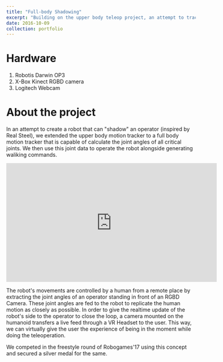 ```yaml
---
title: "Full-body Shadowing"
excerpt: "Building on the upper body teleop project, an attempt to track the whole upper body was done and the joint angles were replicated by the robot to shadow the operator. <br/><br/><img src='/images/ATHum.jpg'>"
date: 2016-10-09
collection: portfolio
---
```


Hardware
===
1. Robotis Darwin OP3
2. X-Box Kinect RGBD camera 
3. Logitech Webcam

About the project
===
In an attempt to create a robot that can "shadow" an operator (inspired by Real Steel), we extended the upper body motion tracker to a full body motion tracker that is capable of calculate the joint angles of all critical joints.
We then use this joint data to operate the robot alongside generating waliking commands.  

<iframe width="560" height="315" src="https://www.youtube.com/embed/znR0XXcpGIs" title="YouTube video player" frameborder="0" allow="accelerometer; autoplay; clipboard-write; encrypted-media; gyroscope; picture-in-picture; web-share" allowfullscreen></iframe>

The robot's movements are controlled by a human from a remote place by extracting the joint angles of an operator standing in front of an RGBD Camera. These joint angles are fed to the robot to replicate the human motion as closely as possible. 
In order to give the realtime update of the robot's side to the operator to close the loop, a camera mounted on the humanoid transfers a live feed through a VR Headset to the user. This way, we can virtually give the user the experience of being in the moment while doing the teleoperation.

We competed in the freestyle round of Robogames'17 using this concept and secured a silver medal for the same.
